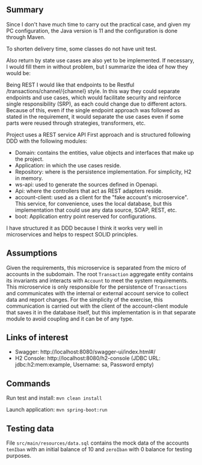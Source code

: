 ## Summary

Since I don't have much time to carry out the practical case, and given my PC configuration, the Java version is 11 and the configuration is done through Maven.

To shorten delivery time, some classes do not have unit test.

Also return by state use cases are also yet to be implemented. If necessary, I would fill them in without problem, but I summarize the idea of how they would be:

Being REST I would like that endpoints to be Restful /transactions/channel/{channel} style. In this way they could separate endpoints and use cases, which would facilitate security and reinforce single responsibility (SRP), as each could change due to different actors.
Because of this, even if the single endpoint approach was followed as stated in the requirement, it would separate the use cases even if some parts were reused through strategies, transformers, etc.

Project uses a REST service API First approach and is structured following DDD with the following modules:
* Domain: contains the entities, value objects and interfaces that make up the project.
* Application: in which the use cases reside.
* Repository: where is the persistence implementation. For simplicity, H2 in memory.
* ws-api: used to generate the sources defined in Openapi.
* Api: where the controllers that act as REST adapters reside.
* account-client: used as a client for the "fake account's microservice". This service, for convenience, uses the
  local database, but this implementation that could use any data source, SOAP, REST, etc.
* boot: Application entry point reserved for configurations.

I have structured it as DDD because I think it works very well in microservices and helps to respect SOLID principles.

## Assumptions

Given the requirements, this microservice is separated from the micro of accounts in the subdomain. The root `Transaction` aggregate entity contains its invariants and interacts with `Account` to meet the system requirements. This microservice is only responsible for the persistence of `Transactions` and communicates with the internal or external account service to collect data and report changes. For the simplicity of the exercise, this communication is carried out with the client of the account-client module that saves it in the database itself, but this implementation is in that separate module to avoid coupling and it can be of any type.

## Links of interest

* Swagger: http://localhost:8080/swagger-ui/index.html#/
* H2 Console: http://localhost:8080/h2-console (JDBC URL: jdbc:h2:mem:example, Username: sa, Password empty)

## Commands

Run test and install:
`mvn clean install`

Launch application:
`mvn spring-boot:run`

## Testing data

File `src/main/resources/data.sql` contains the mock data of the accounts `tenIban` with an initial balance of 10 and `zeroIban` with 0 balance for testing purposes.